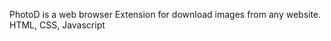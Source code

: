  PhotoD is a web browser Extension for download images from any
 website.
 HTML, CSS, Javascript       
